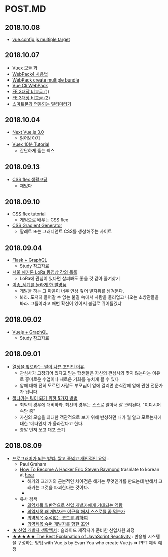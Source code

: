 ﻿# POST.MD

## 2018.10.08
 - [vue.config.js multiple target](https://stackoverflow.com/questions/49454372/how-can-i-create-two-separate-bundles-with-vue-cli-3)

## 2018.10.07
 - [Vuex 모듈 화](https://github.com/vuejs/vuex/tree/dev/examples/shopping-cart)
 - [WebPack4 사용법](https://meetup.toast.com/posts/153)
 - [WebPack create multiple bundle](http://codys.club/blog/2015/07/04/webpack-create-multiple-bundles-with-entry-points/)
 - [Vue Cli WebPack](https://cli.vuejs.org/config/#global-cli-config)
 - [FE 3대장 비교글 (1)](http://devtimothy.tistory.com/92)
 - [FE 3대장 비교글 (2)](http://devtimothy.tistory.com/93)
 - [스마트폰과 연동되는 멀티미터기](https://www.vionmeter.io/)

## 2018.10.04
- [Next Vue.js 3.0](https://medium.com/the-vue-point/plans-for-the-next-iteration-of-vue-js-777ffea6fabf)
    - 읽어봐야지
- [Vuex 10분 Tutorial](https://youtu.be/LW9yIR4GoVU)
    - 간단하게 훒는 붹스

## 2018.09.13

- [CSS flex 생활코딩](https://opentutorials.org/course/2418/13526)
    - 재밌다

## 2018.09.10

- [CSS flex tutorial](https://flexboxfroggy.com/#ko)
    - 게임으로 배우는 CSS flex
- [CSS Gradient Generator](https://mycolor.space/)
    - 팔레트 또는 그래디언트 CSS를 생성해주는 사이트

## 2018.09.04

- [Flask + GraphQL](http://artoria.us/m/30)
    - Study 참고자료
- [서울 해커톤 LoRa 동영상 강의 목록](http://www.seoulhackathon.org/tag/LoRa_Setalab_AuLoRa_Daliworks_Thingplus)
    - LoRa에 관심이 있다면 살펴봐도 좋을 것 같아 즐겨찾기
- [이종_세계를 놀라게 한 발명품](http://m.cafe.daum.net/ssaumjil/LnOm/2033600?svc=kakaotalkTab&bucket=toros_cafe_channel_beta)
    - 개발을 하는 그 마음이 너무 인상 깊어 발자취를 남겨둔다.
    - 봐라. 도저히 들어갈 수 없는 불길 속에서 사람을 둘러업고 나오는 소방관들을 봐라. 그들이라고 매번 확신이 있어서 불길로 뛰어들겠냐

## 2018.09.02

- [Vuejs + GraphQL](https://medium.com/@lachlanmiller_52885/graphql-basics-and-practical-examples-with-vue-6b649b9685e0)
    - Study 참고자료

## 2018.09.01

- [열정을 찾으라’는 말이 나쁜 조언인 이유](https://ppss.kr/archives/172716)
    - 관심사가 고정되어 있다고 믿는 학생들은 자신의 관심사와 맞지 않는다는 이유로 흥미로운 수업이나 새로운 기회를 놓치게 될 수 있다
    - 암에 대해 전혀 모르던 사람도 부모님이 암에 걸리면 순식간에 암에 관한 전문가가 됩니다
- [잘나가는 팀이 되기 위한 5가지 방법](https://ppss.kr/archives/169155)
    - 최악의 경우에 대비하라. 최선의 경우는 스스로 알아서 잘 관리된다. "이디시어 속담 중"
    - 자신의 모습을 최대한 객관적으로 보기 위해 반성하면 내가 뭘 알고 모르는지에 대한 ‘메타인지’가 올라간다고 한다.
    - 총알 먼저 쏘고 대포 쏘기

## 2018.08.09

- [프로그래머가 되는 방법: 짧고 폭넓고 개인적인 요약](https://wiki.kldp.org/wiki.php/HowToBeAProgrammer) :
    - Paul Graham
    - [How To Become A Hacker Eric Steven Raymond](http://www.catb.org/esr/faqs/hacker-howto.html) trasnlate to korean at [hear](http://kwonnam.pe.kr/howtobecomeahacker.html)
        - 해커와 크래커의 근본적인 차이점은 해커는 무엇인가를 만드는데 반해서 크래커는 그것을 파괴한다는 것이다.
        - 
    - 유사 검색
        - [의역제목:일반적으로 신입 개발자에게 기대되는 역량](http://blog.naver.com/PostView.nhn?blogId=yo2dh&logNo=220171876816)
        - [의역제목:왜 개발자는 야근을 해서 스스로를 좀 먹는가](http://coderlife.tistory.com/90)
        - [의역제목:주석없는 코드를 위하여](http://media.fastcampus.co.kr/knowledge/advice-for-developers/)
        - [의역제목:슈퍼 개발자를 향한 조언](http://yookeun.github.io/think/2016/02/05/think-howwork/)
- [★ 신입 개발자 생활백서](https://www.slideshare.net/jayjin0427/ss-61315271) : 슬라이드 제작자가 준비한 신입사원 과정
- [★★★★★ The Best Explanation of JavaScript Reactivity](http://devtimothy.tistory.com/87) : 반응형 시스템을 구성하는 방법 with Vue.js by Evan You who create Vue.js => PPT 제작 예정
